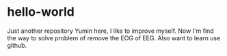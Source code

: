 # hello-world
Just another repository
Yumin here, I like to improve myself. Now I'm find the way to solve problem of remove the EOG of EEG.
Also want to learn use github.
